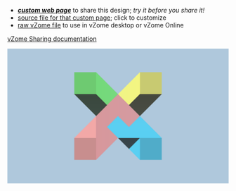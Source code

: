 
 - [***custom web page***][post] to share this design; *try it before you share it!*
 - [source file for that custom page][source]; click to customize
 - [raw vZome file][raw] to use in vZome desktop or vZome Online

[vZome Sharing documentation](https://vzome.github.io/vzome/sharing.html#how-it-works)

![Image](<Tetraxis Burr partial.png>)


[post]: <https://John-Kostick.github.io/vzome-sharing/2021/12/16/Tetraxis Burr partial-11-44-22.html>
[source]: <https://github.com/John-Kostick/vzome-sharing/edit/main/_posts/2021-12-16-Tetraxis Burr partial-11-44-22.md>
[raw]: <https://raw.githubusercontent.com/John-Kostick/vzome-sharing/main/2021/12/16/11-44-22-Tetraxis Burr partial/Tetraxis Burr partial.vZome>